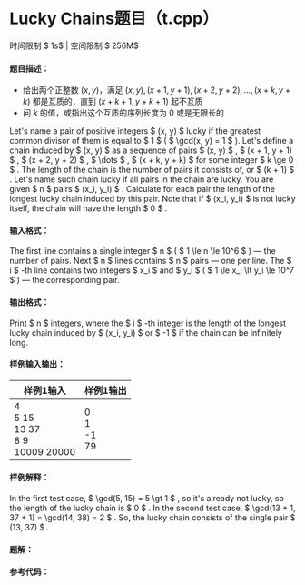 
# Lucky Chains题目（t.cpp）
时间限制 $ 1s$   |   空间限制 $ 256M$

#### 题目描述：

- 给出两个正整数 $(x,y)$，满足 $(x,y),(x+1,y+1),(x+2,y+2),\dots,(x+k,y+k)$ 都是互质的，直到 $(x+k+1,y+k+1)$ 起不互质
- 问 $k$ 的值，或指出这个互质的序列长度为 $0$ 或是无限长的

Let's name a pair of positive integers $ (x, y) $ lucky if the greatest common divisor of them is equal to $ 1 $ ( $ \gcd(x, y) = 1 $ ).
Let's define a chain induced by $ (x, y) $ as a sequence of pairs $ (x, y) $ , $ (x + 1, y + 1) $ , $ (x + 2, y + 2) $ , $ \dots $ , $ (x + k, y + k) $ for some integer $ k \ge 0 $ . The length of the chain is the number of pairs it consists of, or $ (k + 1) $ .
Let's name such chain lucky if all pairs in the chain are lucky.
You are given $ n $ pairs $ (x_i, y_i) $ . Calculate for each pair the length of the longest lucky chain induced by this pair. Note that if $ (x_i, y_i) $ is not lucky itself, the chain will have the length $ 0 $ .

#### 输入格式：

The first line contains a single integer $ n $ ( $ 1 \le n \le 10^6 $ ) — the number of pairs.
Next $ n $ lines contains $ n $ pairs — one per line. The $ i $ -th line contains two integers $ x_i $ and $ y_i $ ( $ 1 \le x_i \lt y_i \le 10^7 $ ) — the corresponding pair.

#### 输出格式：

Print $ n $ integers, where the $ i $ -th integer is the length of the longest lucky chain induced by $ (x_i, y_i) $ or $ -1 $ if the chain can be infinitely long.

#### 样例输入输出：

| 样例1输入                                    | 样例1输出             |
| -------------------------------------------- | --------------------- |
| 4<br/>5 15<br/>13 37<br/>8 9<br/>10009 20000 | 0<br/>1<br/>-1<br/>79 |

#### 样例解释：

In the first test case, $ \gcd(5, 15) = 5 \gt 1 $ , so it's already not lucky, so the length of the lucky chain is $ 0 $ .
In the second test case, $ \gcd(13 + 1, 37 + 1) = \gcd(14, 38) = 2 $ . So, the lucky chain consists of the single pair $ (13, 37) $ .

<div STYLE="page-break-after: always;"/>

#### 题解：



#### 参考代码：

```c++

```
